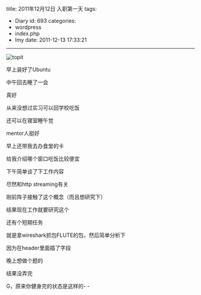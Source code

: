 title: 2011年12月12日 入职第一天
tags:
  - Diary
id: 693
categories:
  - wordpress
  - index.php
  - lmy
date: 2011-12-13 17:33:21
---

![](http://i.minus.com/ibw7FFU0u0DCDo.jpg "topit")

早上装好了Ubuntu

中<!--more-->午回去睡了一会

真好

从来没想过实习可以回学校吃饭

还可以在寝室睡午觉

mentor人挺好

早上还带我去办食堂的卡

给我介绍哪个窗口吃饭比较便宜

下午简单谈了下工作内容

尽然和http streaming有关

刚前阵子接触了这个概念（而且想研究下）

结果现在工作就要研究这个

还有个短期任务

就是拿wireshark抓包FLUTE的包，然后简单分析下

因为在header里面插了字段

晚上想做个题的

结果没弄完

G，原来你健身完的状态是这样的- -